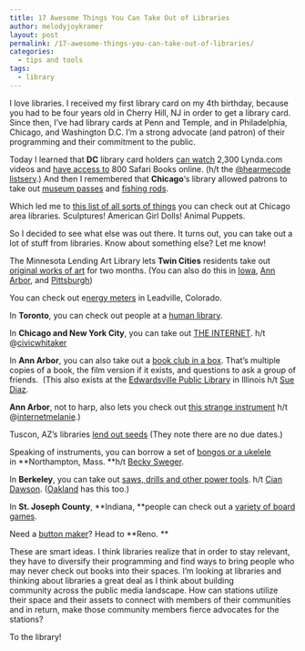 ```yaml
---
title: 17 Awesome Things You Can Take Out of Libraries
author: melodyjoykramer
layout: post
permalink: /17-awesome-things-you-can-take-out-of-libraries/
categories:
  - tips and tools
tags:
  - library
---
```

I love libraries. I received my first library card on my 4th birthday, because you had to be four years old in Cherry Hill, NJ in order to get a library card. Since then, I&#8217;ve had library cards at Penn and Temple, and in Philadelphia, Chicago, and Washington D.C. I&#8217;m a strong advocate (and patron) of their programming and their commitment to the public.

Today I learned that **DC** library card holders [can watch][1] 2,300 Lynda.com videos and [have access to][1] 800 Safari Books online. (h/t the [@hearmecode listserv][2].) And then I remembered that **Chicago**&#8216;s library allowed patrons to take out [museum passes][3] and [fishing rods][4].

Which led me to [this list of all sorts of things][5] you can check out at Chicago area libraries. Sculptures! American Girl Dolls! Animal Puppets.

So I decided to see what else was out there. It turns out, you can take out a lot of stuff from libraries. Know about something else? Let me know!

The Minnesota Lending Art Library lets **Twin Cities** residents take out [original works of art][6] for two months. (You can also do this in [Iowa][7], [Ann Arbor][8], and [Pittsburgh][9])

You can check out e[nergy meters][10] in Leadville, Colorado.

In **Toronto**, you can check out people at a [human library][11].

In **Chicago and New York City**, you can take out [THE INTERNET][12]. h/t @[civicwhitaker][13]

In **Ann Arbor**, you can also take out a [book club in a box][8]. That&#8217;s multiple copies of a book, the film version if it exists, and questions to ask a group of friends.  (This also exists at the [Edwardsville Public Library][14] in Illinois h/t [Sue Diaz][15].

**Ann Arbor**, not to harp, also lets you check out [this strange instrument][16] h/t @[internetmelanie][17].)

Tuscon, AZ&#8217;s libraries [lend out seeds][18] (They note there are no due dates.)

Speaking of instruments, you can borrow a set of [bongos or a ukelele][19] in **Northampton, Mass. **h/t [Becky Sweger][20].

In **Berkeley**, you can take out [saws, drills and other power tools][21]. h/t [Cian Dawson][22]. ([Oakland][23] has this too.)

In **St. Joseph County**, **Indiana, **people can check out a [variety of board games][24].

Need a [button maker][25]? Head to **Reno. **

These are smart ideas. I think libraries realize that in order to stay relevant, they have to diversify their programming and find ways to bring people who may never check out books into their spaces. I&#8217;m looking at libraries and thinking about libraries a great deal as I think about building community across the public media landscape. How can stations utilize their space and their assets to connect with members of their communities and in return, make those community members fierce advocates for the stations?

To the library!

&nbsp;

&nbsp;

&nbsp;

 [1]: http://dclibrary.org/node/193
 [2]: http://hearmecode.com/
 [3]: http://www.chipublib.org/faqs/what-museums-can-i-get-passes-for/
 [4]: http://old.chipublib.org/eventsprog/programs/science_conn.php
 [5]: http://www.wbez.org/series/curious-city/libraries-beyond-books-108170
 [6]: http://www.artlending.org/
 [7]: http://www.icpl.org/art/
 [8]: http://www.aadl.org/catalog/browse/unusual
 [9]: http://ci13.cmoa.org/artwork/0701
 [10]: http://www.leadvilleherald.com/free_content/article_c1e74a86-9241-11e2-b405-001a4bcf6878.html
 [11]: http://humanlibrary.org/
 [12]: http://www.techsoupforlibraries.org/blog/mobile-hotspot-lending-finally-gets-national-press
 [13]: https://twitter.com/CivicWhitaker
 [14]: http://www.edwardsvillelibrary.org/index.php?id=1
 [15]: https://twitter.com/SuglyIster
 [16]: https://www.youtube.com/watch?v=PxLB70G-tRY
 [17]: https://twitter.com/internetmelanie
 [18]: http://www.library.pima.gov/seed-library/
 [19]: http://forbeslibrary.org/help/borrow-a-musical-instrument/
 [20]: https://twitter.com/bendystraw
 [21]: https://www.berkeleypubliclibrary.org/sites/default/files/files/inline/201328_bpl_tool_broch3_rev2.pdf
 [22]: https://twitter.com/cbdawson
 [23]: http://www.oaklandlibrary.org/locations/tool-lending-library/tool-list-lending-guidelines
 [24]: http://sjcpl.lib.in.us/kids-blog
 [25]: http://guides.library.unr.edu/equipment-checkout/button
